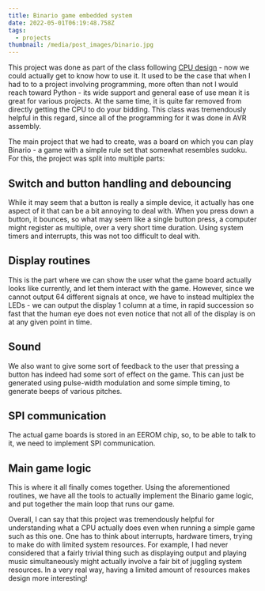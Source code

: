 ```yaml
---
title: Binario game embedded system
date: 2022-05-01T06:19:48.758Z
tags:
  - projects
thumbnail: /media/post_images/binario.jpg
---
```

This project was done as part of the class following [CPU design](https://opran.is/blog/posts/2022-03-19-8-bit-cpu-from-scratch/) - now we could actually get to know how to use it. It used to be the case that when I had to to a project involving programming, more often than not I would reach toward Python - its wide support and general ease of use mean it is great for various projects. At the same time, it is quite far removed from directly getting the CPU to do your bidding. This class was tremendously helpful in this regard, since all of the programming for it was done in AVR assembly.

The main project that we had to create, was a board on which you can play Binario - a game with a simple rule set that somewhat resembles sudoku. For this, the project was split into multiple parts:

## Switch and button handling and debouncing

While it may seem that a button is really a simple device, it actually has one aspect of it that can be a bit annoying to deal with. When you press down a button, it bounces, so what may seem like a single button press, a computer might register as multiple, over a very short time duration. Using system timers and interrupts, this was not too difficult to deal with.

## Display routines

This is the part where we can show the user what the game board actually looks like currently, and let them interact with the game. However, since we cannot output 64 different signals at once, we have to instead multiplex the LEDs - we can output the display 1 column at a time, in rapid succession so fast that the human eye does not even notice that not all of the display is on at any given point in time.

## Sound

We also want to give some sort of feedback to the user that pressing a button has indeed had some sort of effect on the game. This can just be generated using pulse-width modulation and some simple timing, to generate beeps of various pitches.

## SPI communication

The actual game boards is stored in an EEROM chip, so, to be able to talk to it, we need to implement SPI communication.

## Main game logic

This is where it all finally comes together. Using the aforementioned routines, we have all the tools to actually implement the Binario game logic, and put together the main loop that runs our game.

Overall, I can say that this project was tremendously helpful for understanding what a CPU actually does even when running a simple game such as this one. One has to think about interrupts, hardware timers, trying to make do with limited system resources. For example, I had never considered that a fairly trivial thing such as displaying output and playing music simultaneously might actually involve a fair bit of juggling system resources. In a very real way, having a limited amount of resources makes design more interesting!